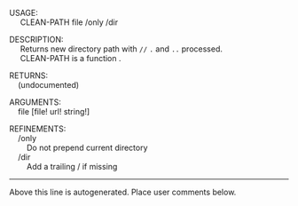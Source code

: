 USAGE:  
&nbsp;&nbsp;&nbsp;&nbsp;&nbsp;CLEAN-PATH&nbsp;file&nbsp;/only&nbsp;/dir  
  
DESCRIPTION:  
&nbsp;&nbsp;&nbsp;&nbsp;&nbsp;Returns&nbsp;new&nbsp;directory&nbsp;path&nbsp;with&nbsp;`//`&nbsp;`.`&nbsp;and&nbsp;`..`&nbsp;processed.  
&nbsp;&nbsp;&nbsp;&nbsp;&nbsp;CLEAN-PATH&nbsp;is&nbsp;a&nbsp;function&nbsp;.  
  
RETURNS:  
&nbsp;&nbsp;&nbsp;&nbsp;(undocumented)  
  
ARGUMENTS:  
&nbsp;&nbsp;&nbsp;&nbsp;file&nbsp;[file!&nbsp;url!&nbsp;string!]  
  
REFINEMENTS:  
&nbsp;&nbsp;&nbsp;&nbsp;/only  
&nbsp;&nbsp;&nbsp;&nbsp;&nbsp;&nbsp;&nbsp;&nbsp;Do&nbsp;not&nbsp;prepend&nbsp;current&nbsp;directory  
&nbsp;&nbsp;&nbsp;&nbsp;/dir  
&nbsp;&nbsp;&nbsp;&nbsp;&nbsp;&nbsp;&nbsp;&nbsp;Add&nbsp;a&nbsp;trailing&nbsp;/&nbsp;if&nbsp;missing  
___
Above this line is autogenerated. Place user comments below.